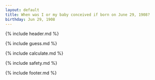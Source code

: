 ```yaml
---
layout: default
title: When was I or my baby conceived if born on June 29, 1908?
birthday: Jun 29, 1908
---
```


{% include header.md %}

{% include guess.md %}

{% include calculate.md %}

{% include safety.md %}

{% include footer.md %}



